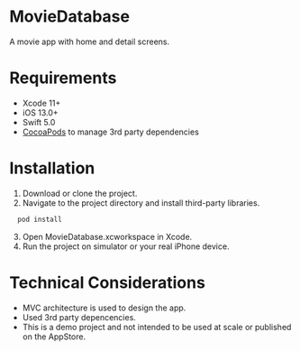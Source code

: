 # MovieDatabase

A movie app with home and detail screens.

# Requirements
- Xcode 11+
- iOS 13.0+
- Swift 5.0
- [CocoaPods](https://cocoapods.org/) to manage 3rd party dependencies

# Installation

1. Download or clone the project.
2. Navigate to the project directory and install third-party libraries.

```bash
  pod install
```
3. Open MovieDatabase.xcworkspace in Xcode.
4. Run the project on simulator or your real iPhone device.

# Technical Considerations

- MVC architecture is used to design the app.
- Used 3rd party depencencies.
- This is a demo project and not intended to be used at scale or published on the AppStore.

